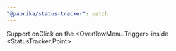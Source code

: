 ```yaml
---
"@paprika/status-tracker": patch
---
```


Support onClick on the <OverflowMenu.Trigger> inside <StatusTracker.Point>
